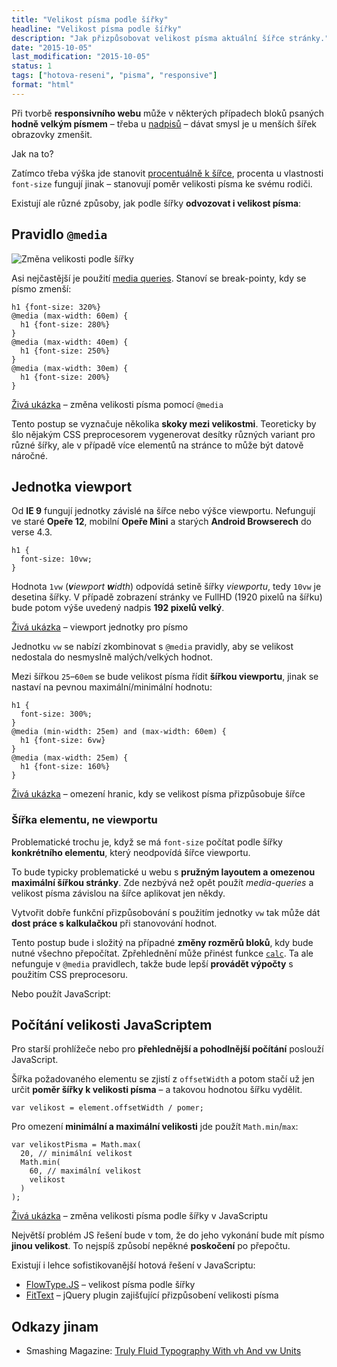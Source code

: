 ```yaml
---
title: "Velikost písma podle šířky"
headline: "Velikost písma podle šířky"
description: "Jak přizpůsobovat velikost písma aktuální šířce stránky."
date: "2015-10-05"
last_modification: "2015-10-05"
status: 1
tags: ["hotova-reseni", "pisma", "responsive"]
format: "html"
---
```


<p>Při tvorbě <b>responsivního webu</b> může v některých případech bloků psaných <b>hodně velkým písmem</b> – třeba u <a href="/nadpisy">nadpisů</a> – dávat smysl je u menších šířek obrazovky zmenšit.</p>

<p>Jak na to?</p>


<p>Zatímco třeba výška jde stanovit <a href="/vyska-podle-sirky">procentuálně k šířce</a>, procenta u vlastnosti <code>font-size</code> fungují jinak – stanovují poměr velikosti písma ke svému rodiči.</p>


<p>Existují ale různé způsoby, jak podle šířky <b>odvozovat i velikost písma</b>:</p>




<h2 id="media">Pravidlo <code>@media</code></h2>

<p><img src="/files/pismo-podle-sirky/zmena.gif" alt="Změna velikosti podle šířky" class="border"></p>












<p>Asi nejčastější je použití <a href="/mobilni-web#media-queries" lang="en">media queries</a>. Stanoví se break-pointy, kdy se písmo zmenší:</p>

<pre><code>h1 {font-size: 320%}
@media (max-width: 60em) {
  h1 {font-size: 280%}
}
@media (max-width: 40em) {
  h1 {font-size: 250%}
}
@media (max-width: 30em) {
  h1 {font-size: 200%}
}</code></pre>










<p><a href="http://kod.djpw.cz/npqb-">Živá ukázka</a> – změna velikosti písma pomocí <code>@media</code></p>

<p>Tento postup se vyznačuje několika <b>skoky mezi velikostmi</b>. Teoreticky by šlo nějakým CSS preprocesorem vygenerovat desítky různých variant pro různé šířky, ale v případě více elementů na stránce to může být datově náročné.</p>



<h2 id="viewport">Jednotka viewport</h2>

<p>Od <b>IE 9</b> fungují jednotky závislé na šířce nebo výšce viewportu. Nefungují ve staré <b>Opeře 12</b>, mobilní <b>Opeře Mini</b> a starých <b>Android Browserech</b> do verse 4.3.</p>

<pre><code>h1 {
  font-size: 10vw;
}</code></pre>





<p>Hodnota <code>1vw</code> (<i><b>v</b>iewport <b>w</b>idth</i>) odpovídá setině šířky <i>viewportu</i>, tedy <code>10vw</code> je desetina šířky. V případě zobrazení stránky ve FullHD (1920 pixelů na šířku) bude potom výše uvedený nadpis <b>192 pixelů velký</b>.</p>



<p><a href="http://kod.djpw.cz/ppqb-">Živá ukázka</a> – viewport jednotky pro písmo</p>


<p>Jednotku <code>vw</code> se nabízí zkombinovat s <code>@media</code> pravidly, aby se velikost nedostala do nesmyslně malých/velkých hodnot.</p>

<p>Mezi šířkou <code>25</code>–<code>60em</code> se bude velikost písma řídit <b>šířkou viewportu</b>, jinak se nastaví na pevnou maximální/minimální hodnotu:</p>

<pre><code>h1 {
  font-size: 300%;
}
@media (min-width: 25em) and (max-width: 60em) {
  h1 {font-size: 6vw}
}
@media (max-width: 25em) {
  h1 {font-size: 160%}
}</code></pre>









<p><a href="http://kod.djpw.cz/upqb-">Živá ukázka</a> – omezení hranic, kdy se velikost písma přizpůsobuje šířce</p>


<h3 id="sirka-elementu">Šířka elementu, ne viewportu</h3>

<p>Problematické trochu je, když se má <code>font-size</code> počítat podle šířky <b>konkrétního elementu</b>, který neodpovídá šířce viewportu.</p>



<p>To bude typicky problematické u webu s <b>pružným layoutem a omezenou maximální šířkou stránky</b>. Zde nezbývá než opět použít <i>media-queries</i> a velikost písma závislou na šířce aplikovat jen někdy.</p>


<p>Vytvořit dobře funkční přizpůsobování s použitím jednotky <code>vw</code> tak může dát <b>dost práce s kalkulačkou</b> při stanovování hodnot.</p>


<p>Tento postup bude i složitý na případné <b>změny rozměrů bloků</b>, kdy bude nutné všechno přepočítat. Zpřehlednění může přinést funkce <a href="/calc"><code>calc</code></a>. Ta ale nefunguje v <code>@media</code> pravidlech, takže bude lepší <b>provádět výpočty</b> s použitím CSS preprocesoru.</p>

<p>Nebo použít JavaScript:</p>




<h2 id="js">Počítání velikosti JavaScriptem</h2>

<p>Pro starší prohlížeče nebo pro <b>přehlednější a pohodlnější počítání</b> poslouží JavaScript.</p>


<p>Šířka požadovaného elementu se zjistí z <code>offsetWidth</code> a potom stačí už jen určit <b>poměr šířky k velikosti písma</b> – a takovou hodnotou šířku vydělit.</p>


<pre><code>var velikost = element.offsetWidth / pomer;</code></pre>


<p>Pro omezení <b>minimální a maximální velikosti</b> jde použít <code>Math.min</code>/<code>max</code>:</p>

<pre><code>var velikostPisma = Math.max(
  20, // minimální velikost
  Math.min(
    60, // maximální velikost
    velikost
  )
);</code></pre>








<p><a href="http://kod.djpw.cz/ypqb-">Živá ukázka</a> – změna velikosti písma podle šířky v JavaScriptu</p>

<p>Největší problém JS řešení bude v tom, že do jeho vykonání bude mít písmo <b>jinou velikost</b>. To nejspíš způsobí nepěkné <b>poskočení</b> po přepočtu.</p>


<p>Existují i lehce sofistikovanější hotová řešení v JavaScriptu:</p>

<div class="external-content">
  <ul>
    <li><a href="http://simplefocus.com/flowtype/">FlowType.JS</a> – velikost písma podle šířky</li>
    <li><a href="http://fittextjs.com/">FitText</a> – jQuery plugin zajišťující přizpůsobení velikosti písma</li>
  </ul>
</div>


<h2 id="odkazy">Odkazy jinam</h2>

<ul>
  <li>Smashing Magazine: <a href="https://www.smashingmagazine.com/2016/05/fluid-typography/">Truly Fluid Typography With vh And vw Units</a></li>
</ul>